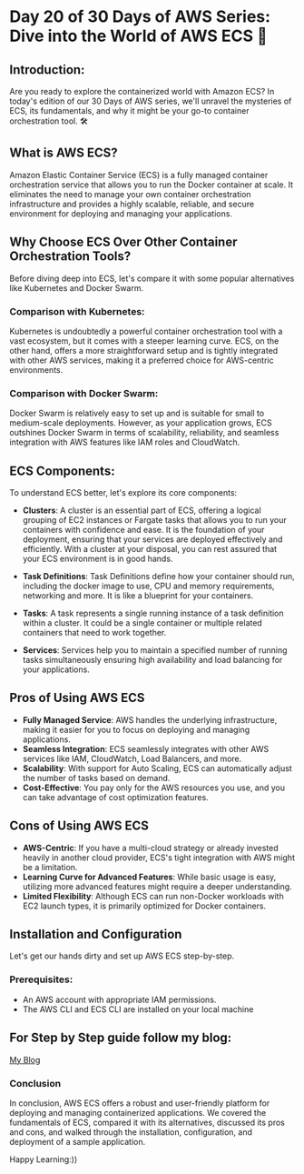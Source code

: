 # Day 20 of 30 Days of AWS Series: Dive into the World of AWS ECS 🚀

## Introduction:
Are you ready to explore the containerized world with Amazon ECS? In today's edition of our 30 Days of AWS series, we'll unravel the mysteries of ECS, its fundamentals, and why it might be your go-to container orchestration tool. 🛠️

## What is AWS ECS?
Amazon Elastic Container Service (ECS) is a fully managed container orchestration service that allows you to run the Docker container at scale. It eliminates the need to manage your own container orchestration infrastructure and provides a highly scalable, reliable, and secure environment for deploying and managing your applications.

## Why Choose ECS Over Other Container Orchestration Tools?
Before diving deep into ECS, let's compare it with some popular alternatives like Kubernetes and Docker Swarm.

### Comparison with Kubernetes:
Kubernetes is undoubtedly a powerful container orchestration tool with a vast ecosystem, but it comes with a steeper learning curve. ECS, on the other hand, offers a more straightforward setup and is tightly integrated with other AWS services, making it a preferred choice for AWS-centric environments.

### Comparison with Docker Swarm:
Docker Swarm is relatively easy to set up and is suitable for small to medium-scale deployments. However, as your application grows, ECS outshines Docker Swarm in terms of scalability, reliability, and seamless integration with AWS features like IAM roles and CloudWatch.

## ECS Components:
To understand ECS better, let's explore its core components:

- **Clusters**: A cluster is an essential part of ECS, offering a logical grouping of EC2 instances or Fargate tasks that allows you to run your containers with confidence and ease. It is the foundation of your deployment, ensuring that your services are deployed effectively and efficiently. With a cluster at your disposal, you can rest assured that your ECS environment is in good hands.

- **Task Definitions**: Task Definitions define how your container should run, including the docker image to use, CPU and memory requirements, networking and more. It is like a blueprint for your containers.

- **Tasks**: A task represents a single running instance of a task definition within a cluster. It could be a single container or multiple related containers that need to work together.

- **Services**: Services help you to maintain a specified number of running tasks simultaneously ensuring high availability and load balancing for your applications.

## Pros of Using AWS ECS
- **Fully Managed Service**: AWS handles the underlying infrastructure, making it easier for you to focus on deploying and managing applications.
- **Seamless Integration**: ECS seamlessly integrates with other AWS services like IAM, CloudWatch, Load Balancers, and more.
- **Scalability**: With support for Auto Scaling, ECS can automatically adjust the number of tasks based on demand.
- **Cost-Effective**: You pay only for the AWS resources you use, and you can take advantage of cost optimization features.

## Cons of Using AWS ECS
- **AWS-Centric**: If you have a multi-cloud strategy or already invested heavily in another cloud provider, ECS's tight integration with AWS might be a limitation.
- **Learning Curve for Advanced Features**: While basic usage is easy, utilizing more advanced features might require a deeper understanding.
- **Limited Flexibility**: Although ECS can run non-Docker workloads with EC2 launch types, it is primarily optimized for Docker containers.

## Installation and Configuration
Let's get our hands dirty and set up AWS ECS step-by-step.

### Prerequisites:
- An AWS account with appropriate IAM permissions.
- The AWS CLI and ECS CLI are installed on your local machine

## For Step by Step guide follow my blog:
[My Blog](https://purushotamsharma.hashnode.dev/day-20-of-30-days-of-aws-series-dive-into-the-world-of-aws-ecs)

### Conclusion
In conclusion, AWS ECS offers a robust and user-friendly platform for deploying and managing containerized applications. We covered the fundamentals of ECS, compared it with its alternatives, discussed its pros and cons, and walked through the installation, configuration, and deployment of a sample application.

Happy Learning:))
